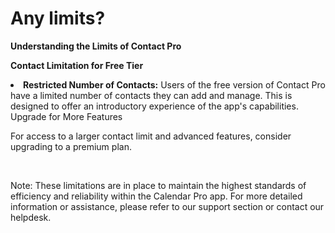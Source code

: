 # Any limits?

<p class="no-margin"><b>Understanding the Limits of Contact Pro</b></p>

<p><b>Contact Limitation for Free Tier</b></p> 
<li><b>Restricted Number of Contacts:</b> Users of the free version of Contact Pro have a limited number of contacts they can add and manage. This is designed to offer an introductory experience of the app's capabilities.
Upgrade for More Features</li>
<p>For access to a larger contact limit and advanced features, consider upgrading to a premium plan.</p>
</br>

<p>Note: These limitations are in place to maintain the highest standards of efficiency and reliability within the Calendar Pro app. For more detailed information or assistance, please refer to our support section or contact our helpdesk.</p>